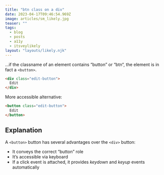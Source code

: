 ```yaml
---
title: "btn class on a div"
date: 2023-04-17T09:46:54.969Z
image: articles/sm_likely.jpg
teaser: ""
tags:
  - blog
  - posts
  - a11y
  - itsveylikely
layout: "layouts/likely.njk"
---
```

…if the classname of an element contains “button” or “btn“, the element is in fact a `<button>`.

```html
<div class="edit-button">
  Edit
</div>
```
More accessible alternative:

```html
<button class="edit-button">
  Edit
</button>
```

## Explanation

A `<button>` button has several advantages over the `<div>` button:

* It conveys the correct “button” role
* It’s accessible via keyboard
* If a click event is attached, it provides _keydown_ and _keyup_ events automatically